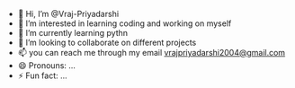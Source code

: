 - 👋 Hi, I’m @Vraj-Priyadarshi
- 👀 I’m interested in learning coding and working on myself
- 🌱 I’m currently learning pythn
- 💞️ I’m looking to collaborate on different projects 
- 📫 you can reach me through my email vrajpriyadarshi2004@gmail.com
- 😄 Pronouns: ...
- ⚡ Fun fact: ...

<!---
Vraj-Priyadarshi/Vraj-Priyadarshi is a ✨ special ✨ repository because its `README.md` (this file) appears on your GitHub profile.
You can click the Preview link to take a look at your changes.
--->
